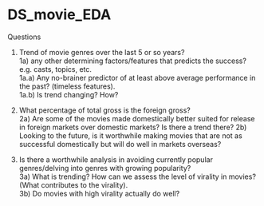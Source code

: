 # DS_movie_EDA

Questions

1) Trend of movie genres over the last 5 or so years?  
1a) any other determining factors/features that predicts the success? e.g. casts, topics, etc.   
1a.a) Any no-brainer predictor of at least above average performance in the past? (timeless features).  
1a.b) Is trend changing? How? 

2) What percentage of total gross is the foreign gross?  
2a) Are some of the movies made domestically better suited for release in foreign markets over domestic markets? Is there a trend there?
2b) Looking to the future, is it worthwhile making movies that are not as successful domestically but will do well in markets overseas?

3) Is there a worthwhile analysis in avoiding currently popular genres/delving into genres with growing popularity?  
3a) What is trending? How can we assess the level of virality in movies? (What contributes to the virality).  
3b) Do movies with high virality actually do well? 

